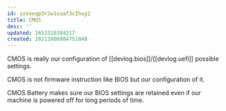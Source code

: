 ```yaml
---
id: yzexeqp3r2w1vuaf3c1huy2
title: CMOS
desc: ''
updated: 1653318384217
created: 20211006084751840
---
```


CMOS is really our configuration of [[devlog.bios]]/[[devlog.uefi]] possible settings.

CMOS is not firmware instruction like BIOS but our configuration of it.

CMOS Battery makes sure our BIOS settings are retained even if our machine is powered off for long periods of time.
